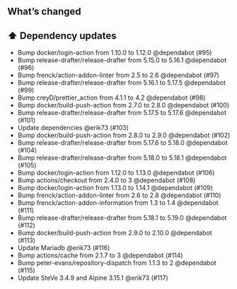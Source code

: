 ## What’s changed

## ⬆️ Dependency updates

- Bump docker/login-action from 1.10.0 to 1.12.0 @dependabot (#95)
- Bump release-drafter/release-drafter from 5.15.0 to 5.16.1 @dependabot (#96)
- Bump frenck/action-addon-linter from 2.5 to 2.6 @dependabot (#97)
- Bump release-drafter/release-drafter from 5.16.1 to 5.17.5 @dependabot (#99)
- Bump creyD/prettier_action from 4.1.1 to 4.2 @dependabot (#98)
- Bump docker/build-push-action from 2.7.0 to 2.8.0 @dependabot (#100)
- Bump release-drafter/release-drafter from 5.17.5 to 5.17.6 @dependabot (#101)
- Update dependencies @erik73 (#103)
- Bump docker/build-push-action from 2.8.0 to 2.9.0 @dependabot (#102)
- Bump release-drafter/release-drafter from 5.17.6 to 5.18.0 @dependabot (#104)
- Bump release-drafter/release-drafter from 5.18.0 to 5.18.1 @dependabot (#105)
- Bump docker/login-action from 1.12.0 to 1.13.0 @dependabot (#106)
- Bump actions/checkout from 2.4.0 to 3 @dependabot (#108)
- Bump docker/login-action from 1.13.0 to 1.14.1 @dependabot (#109)
- Bump frenck/action-addon-linter from 2.6 to 2.8 @dependabot (#110)
- Bump frenck/action-addon-information from 1.3 to 1.4 @dependabot (#111)
- Bump release-drafter/release-drafter from 5.18.1 to 5.19.0 @dependabot (#112)
- Bump docker/build-push-action from 2.9.0 to 2.10.0 @dependabot (#113)
- Update Mariadb @erik73 (#116)
- Bump actions/cache from 2.1.7 to 3 @dependabot (#114)
- Bump peter-evans/repository-dispatch from 1.1.3 to 2 @dependabot (#115)
- Update SteVe 3.4.9 and Alpine 3.15.1 @erik73 (#117)
